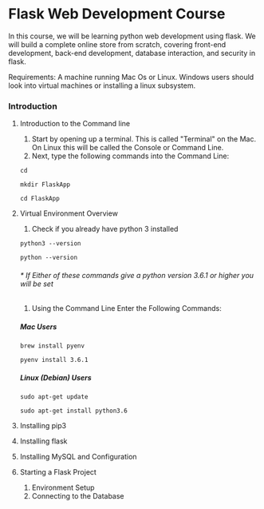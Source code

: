 # Flask Web Development Course

In this course, we will be learning python web development using flask. We will build
a complete online store from scratch, covering front-end development, back-end development,
database interaction, and security in flask.

Requirements: A machine running Mac Os or Linux. Windows users should look into virtual machines
or installing a linux subsystem. 

### Introduction
1. Introduction to the Command line
	1. Start by opening up a terminal. This is called "Terminal" on the Mac. On Linux this will be
	called the Console or Command Line.
	1. Next, type the following commands into the Command Line:
	```
	cd
	```
	```
	mkdir FlaskApp
	```
	```
	cd FlaskApp
	```
1. Virtual Environment Overview
	1. Check if you already have python 3 installed
	```
	python3 --version
	```
	```
	python --version
	```
	###### * If Either of these commands give a python version 3.6.1 or higher you will be set
	
	1. Using the Command Line Enter the Following Commands:
	##### Mac Users
	```
	brew install pyenv
	```
	```
	pyenv install 3.6.1
	```
	##### Linux (Debian) Users
	```
	sudo apt-get update
	```
	```
	sudo apt-get install python3.6
	```
1. Installing pip3
1. Installing flask
1. Installing MySQL and Configuration
1. Starting a Flask Project
	1. Environment Setup
	1. Connecting to the Database
 
